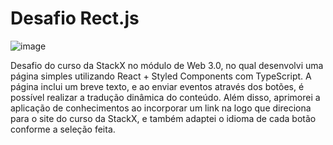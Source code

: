 # Desafio Rect.js

![image](https://github.com/Lgsantos1908/StackX_Web3_React/assets/106356842/b2c056ee-cd23-433d-a371-99b93d1108b2)


Desafio do curso da StackX no módulo de Web 3.0, no qual desenvolvi uma página simples utilizando React + Styled Components com TypeScript. A página inclui um breve texto, e ao enviar eventos através dos botões, é possível realizar a tradução dinâmica do conteúdo. Além disso, aprimorei a aplicação de conhecimentos ao incorporar um link na logo que direciona para o site do curso da StackX, e também adaptei o idioma de cada botão conforme a seleção feita.
